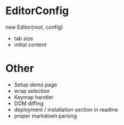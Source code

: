 # EditorConfig
new Editor(root, config)

- tab size
- initial content

# Other
- Setup demo page
- wrap selection
- Keymap handler
- DOM diffing
- deployment / installation section in readme
- proper markdown parsing
